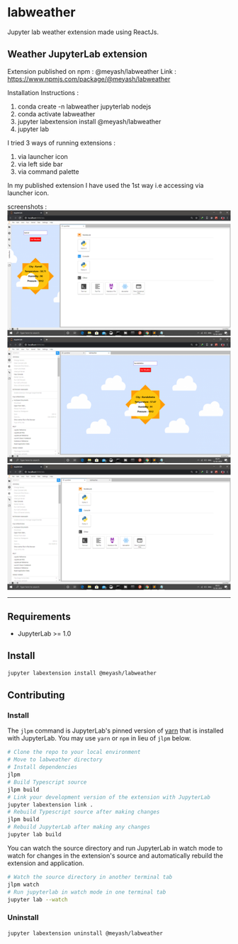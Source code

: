 # labweather

Jupyter lab weather extension made using ReactJs.

## Weather JupyterLab extension

Extension published on npm : @meyash/labweather
Link : https://www.npmjs.com/package/@meyash/labweather  

Installation Instructions :
1) conda create -n labweather jupyterlab nodejs
2) conda activate labweather
3) jupyter labextension install @meyash/labweather
4) jupyter lab

I tried 3 ways of running extensions :
1) via launcher icon
2) via left side bar
3) via command palette

In my published extension I have used the 1st way i.e accessing via launcher icon.

screenshots : 
![alt text](leftpanel.png)
![alt text](tab.png)
![alt text](launchericon.png)

---

## Requirements

* JupyterLab >= 1.0

## Install

```bash
jupyter labextension install @meyash/labweather
```

## Contributing

### Install

The `jlpm` command is JupyterLab's pinned version of
[yarn](https://yarnpkg.com/) that is installed with JupyterLab. You may use
`yarn` or `npm` in lieu of `jlpm` below.

```bash
# Clone the repo to your local environment
# Move to labweather directory
# Install dependencies
jlpm
# Build Typescript source
jlpm build
# Link your development version of the extension with JupyterLab
jupyter labextension link .
# Rebuild Typescript source after making changes
jlpm build
# Rebuild JupyterLab after making any changes
jupyter lab build
```

You can watch the source directory and run JupyterLab in watch mode to watch for changes in the extension's source and automatically rebuild the extension and application.

```bash
# Watch the source directory in another terminal tab
jlpm watch
# Run jupyterlab in watch mode in one terminal tab
jupyter lab --watch
```

### Uninstall

```bash
jupyter labextension uninstall @meyash/labweather
```


